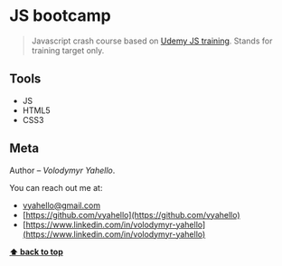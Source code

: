 # JS bootcamp

> Javascript crash course based on [Udemy JS training](https://github.com/jonasschmedtmann/complete-javascript-course). Stands for training target only.

## Tools

- JS
- HTML5
- CSS3

## Meta

Author – _Volodymyr Yahello_.

You can reach out me at:
* [vyahello@gmail.com](vyahello@gmail.com)
* [https://github.com/vyahello](https://github.com/vyahello)
* [https://www.linkedin.com/in/volodymyr-yahello](https://www.linkedin.com/in/volodymyr-yahello)

**[⬆ back to top](#js-crash-course)**

